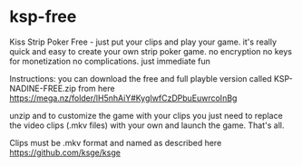 # ksp-free
Kiss Strip Poker Free - just put your clips and play your game. it's really quick and easy to create your own strip poker game. no encryption no keys for monetization no complications. just immediate fun

Instructions:
you can download the free and full playble version called KSP-NADINE-FREE.zip from here https://mega.nz/folder/lH5nhAiY#KygIwfCzDPbuEuwrcoInBg

unzip and to customize the game with your clips you just need to replace the video clips (.mkv files) with your own and launch the game. That's all.

Clips must be .mkv format and named as described here https://github.com/ksge/ksge
